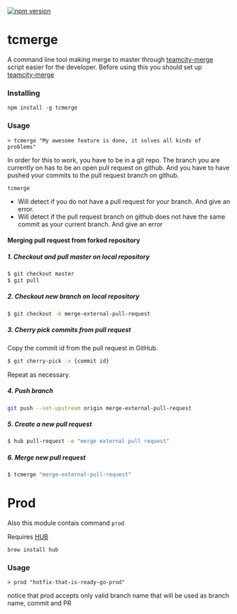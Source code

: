 [![npm version](https://badge.fury.io/js/tcmerge.svg)](http://badge.fury.io/js/tcmerge)
# tcmerge
A command line tool making merge to master through [teamcity-merge](https://github.com/e-conomic/teamcity-merge)
script easier for the developer. Before using this you should set up [teamcity-merge](https://github.com/e-conomic/teamcity-merge)

### Installing
```
npm install -g tcmerge
```

### Usage
```
> tcmerge "My awesome feature is done, it solves all kinds of problems"
```

In order for this to work, you have to be in a git repo. The branch you are currently on has to be an open pull request
on github. And you have to have pushed your commits to the pull request branch on github.

`tcmerge`
- Will detect if you do not have a pull request for your branch. And give an error.
- Will detect if the pull request branch on github does not have the same commit as your current branch. And give an error

#### Merging pull request from forked repository
##### 1. Checkout and pull master on local repository
``` bash
$ git checkout master
$ git pull
```

##### 2. Checkout new branch on local repository
``` bash
$ git checkout -b merge-external-pull-request
```

##### 3. Cherry pick commits from pull request
Copy the commit id from the pull request in GitHub.

``` bash
$ git cherry-pick -x {commit id}
```

Repeat as necessary.

##### 4. Push branch
``` bash
git push --set-upstream origin merge-external-pull-request
```

##### 5. Create a new pull request
``` bash
$ hub pull-request -m "merge external pull request"
```

##### 6. Merge new pull request
``` bash
$ tcmerge "merge-external-pull-request"
```

# Prod
Also this module contais command `prod`

Requires [HUB](https://hub.github.com/)

`brew install hub`

### Usage

```
> prod "hotfix-that-is-ready-go-prod"
```

notice that prod accepts only valid branch name that will be used as branch name, commit and PR

